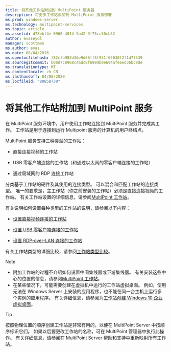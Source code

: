 ```yaml
---
title: 将其他工作站附加到 MultiPoint 服务器
description: 将更多工作站添加到 MultiPoint 服务部署
ms.prod: windows-server
ms.technology: multipoint-services
ms.topic: article
ms.assetid: d78ebf4e-0968-4014-9a42-9f75cc50cb52
author: evaseydl
manager: scottman
ms.author: evas
ms.date: 08/04/2016
ms.openlocfilehash: f82cfb982d36e9d66ff5f951f65030f2f1d77539
ms.sourcegitcommit: b00d7c8968c4adc8f699dbee694afe6ed36bc9de
ms.translationtype: MT
ms.contentlocale: zh-CN
ms.lasthandoff: 04/08/2020
ms.locfileid: "80858730"
---
```

# <a name="attach-additional-stations-to-multipoint-services"></a>将其他工作站附加到 MultiPoint 服务
在 MultiPoint 服务环境中，用户使用工作站连接到 MultiPoint 服务并完成其工作。 工作站是用于连接到运行 Multipoint 服务的计算机的用户终结点。  
  
MultiPoint 服务支持三种类型的工作站：  
  
-   直接连接视频的工作站  
  
-   USB 零客户端连接的工作站（和通过以太网的零客户端连接的工作站）  
  
-   通过局域网的 RDP 连接工作站  
  
分类基于工作站的硬件及其使用的连接类型。 可以混合和匹配工作站的连接类型。 唯一的要求是，主工作站（你之前安装的工作站）必须是直接连接视频的工作站。 有关工作站设置的详细信息，请参阅[MultiPoint 工作站](MultiPoint-services-Stations.md)。  
  
有关说明如何设置每种类型的工作站的说明，请参阅以下内容：  
  
-   [设置直接视频连接的工作站](Set-up-a-direct-video-connected-station-in-MultiPoint-services.md)  
  
-   [设置 USB 零客户端连接的工作站](Set-up-a-USB-zero-client-connected-station-in-MultiPoint-services.md)  
  
-   [设置 RDP-over-LAN 连接的工作站](Set-up-an-RDP-over-LAN-connected-station-in-MultiPoint-services.md)  
  
有关工作站类型的详细比较，请参阅[工作站类型比较](multipoint-services-stations.md#BKMK_StationTypeComparison)。  
  
> [!NOTE]  
> -   附加工作站的过程不介绍如何设置中间集线器或下游集线器。 有关安装这些中心的位置的信息，请参阅[MultiPoint 工作站](MultiPoint-services-Stations.md)。  
> -   在某些情况下，可能需要创建在虚拟机中运行的工作站虚拟桌面。 例如，使用无法在 Windows Server 上安装的应用程序，也不能在同一台主机上运行多个实例的应用程序。 有关详细信息，请参阅为[工作站创建 Windows 10 企业虚拟桌面](Create-Windows-10-Enterprise-virtual-desktops-for-stations.md)。  
  
> [!TIP]  
> 按照物理位置的顺序创建工作站是非常有用的，以便在 MultiPoint Server 中按顺序标识它们。 如果以后要更改工作站的名称，可在 MultiPoint 管理器中执行此操作。 有关详细信息，请参阅在 MultiPoint Server 帮助和支持中重新映射所有工作站。